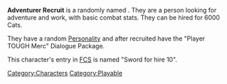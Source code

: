 **Adventurer Recruit** is a randomly named [](Generic_Recruits.md). They are a person looking for
adventure and work, with basic combat stats. They can be hired for 6000
Cats.

They have a random [Personality](Personality.md "wikilink") and after
recruited have the "Player TOUGH Merc" Dialogue Package.

This character's entry in [FCS](Forgotten_Construction_Set.md "wikilink")
is named "Sword for hire 10".

[Category:Characters](Category:Characters "wikilink")
[Category:Playable](Category:Playable "wikilink")